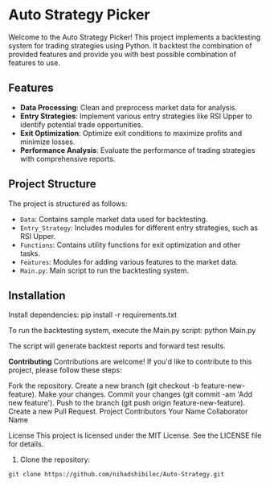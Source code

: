 
# Auto Strategy Picker

Welcome to the Auto Strategy Picker! This project implements a backtesting system for trading strategies using Python. It backtest the combination of provided features and provide you with best possible combination of features to use.

## Features

- **Data Processing**: Clean and preprocess market data for analysis.
- **Entry Strategies**: Implement various entry strategies like RSI Upper to identify potential trade opportunities.
- **Exit Optimization**: Optimize exit conditions to maximize profits and minimize losses.
- **Performance Analysis**: Evaluate the performance of trading strategies with comprehensive reports.

## Project Structure

The project is structured as follows:

- `Data`: Contains sample market data used for backtesting.
- `Entry_Strategy`: Includes modules for different entry strategies, such as RSI Upper.
- `Functions`: Contains utility functions for exit optimization and other tasks.
- `Features`: Modules for adding various features to the market data.
- `Main.py`: Main script to run the backtesting system.

## Installation

Install dependencies:
pip install -r requirements.txt

To run the backtesting system, execute the Main.py script:
python Main.py

The script will generate backtest reports and forward test results.

**Contributing**
Contributions are welcome! If you'd like to contribute to this project, please follow these steps:

Fork the repository.
Create a new branch (git checkout -b feature-new-feature).
Make your changes.
Commit your changes (git commit -am 'Add new feature').
Push to the branch (git push origin feature-new-feature).
Create a new Pull Request.
Project Contributors
Your Name
Collaborator Name

License
This project is licensed under the MIT License. See the LICENSE file for details.

1. Clone the repository:
```bash
git clone https://github.com/nihadshibilec/Auto-Strategy.git
